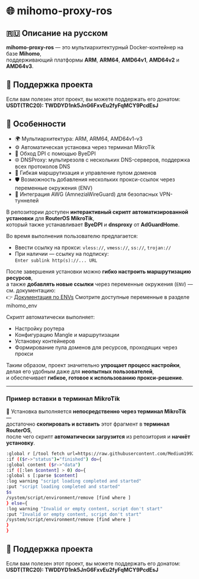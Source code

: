 # 🌐 mihomo-proxy-ros

## 🇷🇺 Описание на русском

**mihomo-proxy-ros** — это мультиархитектурный Docker-контейнер на базе **Mihomo**,  
поддерживающий платформы **ARM**, **ARM64**, **AMD64v1**, **AMD64v2** и **AMD64v3**.  

## 💖 Поддержка проекта

Если вам полезен этот проект, вы можете поддержать его донатом:  
**USDT(TRC20): TWDDYD1nk5JnG6FxvEu2fyFqMCY9PcdEsJ**

## 🌟 Особенности

- 🌍 Мультиархитектура: ARM, ARM64, AMD64v1-v3
- ⚙️ Автоматическая установка через терминал MikroTik
- 🔐 Обход DPI с помощью ByeDPI
- 🌐 DNSProxy: мультирезолв с нескольких DNS-серверов, поддержка всех протоколов DNS
- 🧩 Гибкая маршрутизация и управление пулом доменов
- 🛡️ Возможность добавления нескольких прокси-ссылок через переменные окружения (ENV)
- 🚀 Интеграция AWG (AmneziaWireGuard) для безопасных VPN-туннелей

В репозитории доступен **интерактивный скрипт автоматизированной установки** для **RouterOS MikroTik**,  
который также устанавливает **ByeDPI** и **dnsproxy** от **AdGuardHome**.

Во время выполнения пользователю предлагается:
- Ввести ссылку на прокси: `vless://`, `vmess://`, `ss://`, `trojan://`
- При наличии — ссылку на подписку:  
  `Enter sublink http(s)://... URL`

После завершения установки можно **гибко настроить маршрутизацию ресурсов**,  
а также **добавлять новые ссылки** через переменные окружения (`ENV`) —  
см. документацию:  
👉 [Документация по ENVs](https://github.com/vanes32/mihomo/wiki#-%D0%BA%D0%BE%D0%BD%D1%82%D0%B5%D0%B9%D0%BD%D0%B5%D1%80-mihomo_env-%D0%BD%D0%B0%D1%81%D1%82%D1%80%D0%B0%D0%B8%D0%B2%D0%B0%D0%B5%D1%82%D1%81%D1%8F-%D0%BF%D0%B5%D1%80%D0%B5%D0%BC%D0%B5%D0%BD%D0%BD%D1%8B%D0%BC%D0%B8-env) Cмотрите доступные переменные в разделе mihomo_env

Скрипт автоматически выполняет:
- Настройку роутера  
- Конфигурацию Mangle и маршрутизации  
- Установку контейнеров  
- Формирование пула доменов для ресурсов, проходящих через прокси

Таким образом, проект значительно **упрощает процесс настройки**,  
делая его удобным даже для **неопытных пользователей**,  
и обеспечивает **гибкое, готовое к использованию прокси-решение**.

---

### Пример вставки в терминал MikroTik

🧩 Установка выполняется **непосредственно через терминал MikroTik** —  
достаточно **скопировать и вставить** этот фрагмент в **терминал RouterOS**,  
после чего скрипт **автоматически загрузится** из репозитория и **начнёт установку**.

```bash
:global r [/tool fetch url=https://raw.githubusercontent.com/Medium1992/mihomo-proxy-ros/refs/heads/main/script.rsc mode=https output=user as-value]
:if (($r->"status")="finished") do={
:global content ($r->"data")
:if ([:len $content] > 0) do={
:global s [:parse $content]
:log warning "script loading completed and started"
:put "script loading completed and started"
$s
/system/script/environment/remove [find where ]
} else={
:log warning "Invalid or empty content, script don't start"
:put "Invalid or empty content, script don't start"
/system/script/environment/remove [find where ]
}
}
```
## 💖 Поддержка проекта

Если вам полезен этот проект, вы можете поддержать его донатом:  
**USDT(TRC20): TWDDYD1nk5JnG6FxvEu2fyFqMCY9PcdEsJ**